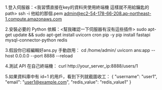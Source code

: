 1.登入伺服器：<我習慣直接在key的資料夾使用終端機 這樣就不用給鑰匙的path>
ssh -i 他給的那個.pem admin@ec2-54-178-66-208.ap-northeast-1.compute.amazonaws.com

2.安裝必要的 Python 依賴：<幫我確認一下伺服器有沒有這些插件>
sudo apt-get update && sudo apt-get install uvicorn cron pip -y
pip install fastapi mysql-connector-python redis

3.假設你已經編輯好ans.py
手動啟用：
cd /home/admin/
uvicorn ans:app --host 0.0.0.0 --port 8888 --reload

4.測試 API
在自己終端機：
curl http://your_server_ip:8888/users/1

5.如果資料庫中有 id=1 的用戶，看到下列就截圖收工：
{
    "username": "user1",
    "email": "user1@example.com",
    "redis_value": "redis_value1"
}


